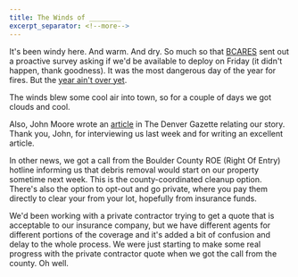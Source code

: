 ```yaml
---
title: The Winds of ________
excerpt_separator: <!--more-->
---
```


It's been windy here. And warm. And dry. So much so that [BCARES](http://bouldercountyares.org/) sent out a proactive survey asking if we'd be available to deploy on Friday (it didn't happen, thank goodness). It was the most dangerous day of the year for fires. But the [year ain't over yet](https://www.youtube.com/watch?v=SFsa62d5Ri4).

<!--more-->

The winds blew some cool air into town, so for a couple of days we got clouds and cool.

Also, John Moore wrote an [article](https://denvergazette.com/arts-entertainment/colorado-theater-family-sifts-for-meaning-in-ashes-of-marshall-fire/article_6658ecd4-c044-11ec-8394-3f8024a748ee.html) in The Denver Gazette relating our story. Thank you, John, for interviewing us last week and for writing an excellent article.

In other news, we got a call from the Boulder County ROE (Right Of Entry) hotline informing us that debris removal would start on our property sometime next week. This is the county-coordinated cleanup option. There's also the option to opt-out and go private, where you pay them directly to clear your from your lot, hopefully from insurance funds.

We'd been working with a private contractor trying to get a quote that is acceptable to our insurance company, but we have different agents for different portions of the coverage and it's added a bit of confusion and delay to the whole process. We were just starting to make some real progress with the private contractor quote when we got the call from the county. Oh well.
